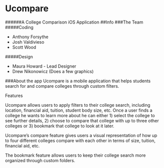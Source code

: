 Ucompare
==================
######A College Comparison iOS Application
##Info
###The Team
#####Coding
- Anthony Forsythe
- Josh Valdivieso
- Scott Wood

#####Design
- Maura Howard - Lead Designer
- Drew Nikonowicz (Does a few graphics)

###About the app
Ucompare is a mobile application that helps students search for and compare colleges through custom filters.  

Features

Ucompare allows users to apply filters to their college search, including location, financial aid, tuition, student body size, etc. Once a user finds a college he wants to learn more about he can either 1) select the college to see further details, 2) choose to compare that college with up to three other colleges or 3) bookmark that college to look at it later.

Ucompare’s compare feature gives users a visual representation of how up to four different colleges compare with each other in terms of size, tuition, financial aid, etc. 

The bookmark feature allows users to keep their college search more organized through custom folders.


